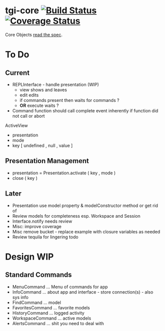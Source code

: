 # tgi-core [![Build Status](https://travis-ci.org/tgi-io/tgi-core.svg?branch=master)](https://travis-ci.org/tgi-io/tgi-core) [![Coverage Status](https://img.shields.io/coveralls/tgi-io/tgi-core.svg)](https://coveralls.io/r/tgi-io/tgi-core)

Core Objects [read the spec](spec/README.md).

# To Do

Current
-------
- REPLInterface - handle presentation (WIP)
    - view shows and leaves
    - edit edits
    - if commands present then waits for commands ?
    - **OR** execute waits ?
- Command function should call complete event inherently if function did not call or abort


ActiveView
- presentation
- mode
- key [ undefined <single view> , null , value ]

Presentation Management
---
- presentation = Presentation.activate ( key , mode )
- close ( key )


Later
-----
- Presentation use model property & modelConstructor method or get rid of
- Review models for completeness esp. Workspace and Session
- Interface.notify needs review
- Misc: improve coverage
- Misc remove bucket - replace example with closure variables as needed
- Review tequila for lingering todo

# Design WIP

Standard Commands
---
- MenuCommand ... Menu of commands for app
- InfoCommand ... about app and interface - store connection(s) - also sys info
- FindCommand ... model
- FavoritesCommand ... favorite models
- HistoryCommand ... logged activity
- WorkspaceCommand ... active models
- AlertsCommand ... shit you need to deal with
